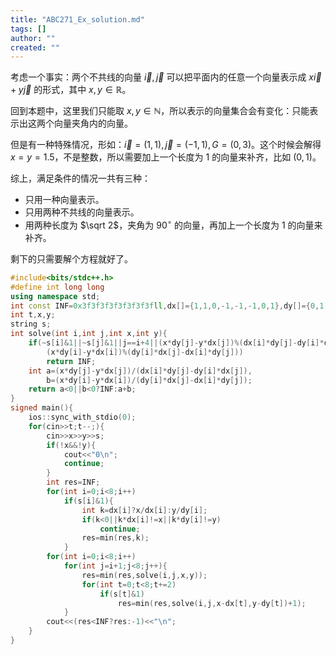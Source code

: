 ```yaml
---
title: "ABC271_Ex_solution.md"
tags: []
author: ""
created: ""
---
```


考虑一个事实：两个不共线的向量 $\vec i,\vec j$ 可以把平面内的任意一个向量表示成 $x\vec i+y\vec j$ 的形式，其中 $x,y\in\mathbb R$。

回到本题中，这里我们只能取 $x,y\in \mathbb N$，所以表示的向量集合会有变化：只能表示出这两个向量夹角内的向量。

但是有一种特殊情况，形如：$\vec i=(1,1),\vec j=(-1,1),G=(0,3)$。这个时候会解得 $x=y=1.5$，不是整数，所以需要加上一个长度为 $1$ 的向量来补齐，比如 $(0,1)$。

综上，满足条件的情况一共有三种：

- 只用一种向量表示。
- 只用两种不共线的向量表示。
- 用两种长度为 $\sqrt 2$，夹角为 $90^\circ$ 的向量，再加上一个长度为 $1$ 的向量来补齐。

剩下的只需要解个方程就好了。

```cpp
#include<bits/stdc++.h>
#define int long long
using namespace std;
int const INF=0x3f3f3f3f3f3f3f3fll,dx[]={1,1,0,-1,-1,-1,0,1},dy[]={0,1,1,1,0,-1,-1,-1};
int t,x,y;
string s;
int solve(int i,int j,int x,int y){
	if(~s[i]&1||~s[j]&1||j==i+4||(x*dy[j]-y*dx[j])%(dx[i]*dy[j]-dy[i]*dx[j])||
		(x*dy[i]-y*dx[i])%(dy[i]*dx[j]-dx[i]*dy[j]))
		return INF;
	int a=(x*dy[j]-y*dx[j])/(dx[i]*dy[j]-dy[i]*dx[j]),
		b=(x*dy[i]-y*dx[i])/(dy[i]*dx[j]-dx[i]*dy[j]);
	return a<0||b<0?INF:a+b;
}
signed main(){
	ios::sync_with_stdio(0);
	for(cin>>t;t--;){
		cin>>x>>y>>s;
		if(!x&&!y){
			cout<<"0\n";
			continue;
		}
		int res=INF;
		for(int i=0;i<8;i++)
			if(s[i]&1){
				int k=dx[i]?x/dx[i]:y/dy[i];
				if(k<0||k*dx[i]!=x||k*dy[i]!=y)
					continue;
				res=min(res,k);
			}
		for(int i=0;i<8;i++)
			for(int j=i+1;j<8;j++){
				res=min(res,solve(i,j,x,y));
				for(int t=0;t<8;t+=2)
					if(s[t]&1)
						res=min(res,solve(i,j,x-dx[t],y-dy[t])+1);
			}
		cout<<(res<INF?res:-1)<<"\n";
	}
}
```

